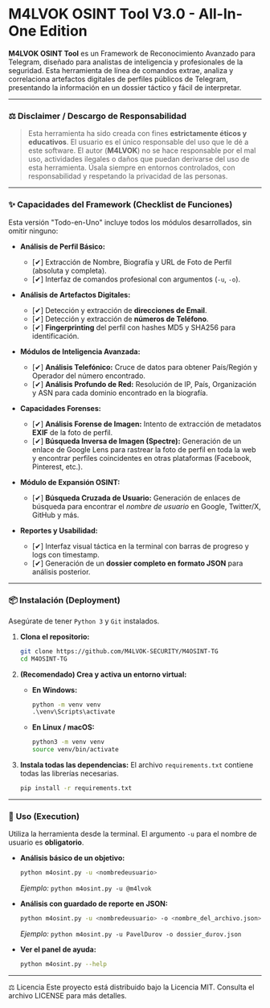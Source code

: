 
# M4LVOK OSINT Tool V3.0 - All-In-One Edition

**M4LVOK OSINT Tool** es un Framework de Reconocimiento Avanzado para Telegram, diseñado para analistas de inteligencia y profesionales de la seguridad. Esta herramienta de línea de comandos extrae, analiza y correlaciona artefactos digitales de perfiles públicos de Telegram, presentando la información en un dossier táctico y fácil de interpretar.

---

### ⚖️ **Disclaimer / Descargo de Responsabilidad**

> Esta herramienta ha sido creada con fines **estrictamente éticos y educativos**. El usuario es el único responsable del uso que le dé a este software. El autor (**M4LVOK**) no se hace responsable por el mal uso, actividades ilegales o daños que puedan derivarse del uso de esta herramienta. Úsala siempre en entornos controlados, con responsabilidad y respetando la privacidad de las personas.

---

### ✨ **Capacidades del Framework (Checklist de Funciones)**

Esta versión "Todo-en-Uno" incluye todos los módulos desarrollados, sin omitir ninguno:

* **Análisis de Perfil Básico:**
    * [✔] Extracción de Nombre, Biografía y URL de Foto de Perfil (absoluta y completa).
    * [✔] Interfaz de comandos profesional con argumentos (`-u`, `-o`).

* **Análisis de Artefactos Digitales:**
    * [✔] Detección y extracción de **direcciones de Email**.
    * [✔] Detección y extracción de **números de Teléfono**.
    * [✔] **Fingerprinting** del perfil con hashes MD5 y SHA256 para identificación.

* **Módulos de Inteligencia Avanzada:**
    * [✔] **Análisis Telefónico:** Cruce de datos para obtener País/Región y Operador del número encontrado.
    * [✔] **Análisis Profundo de Red:** Resolución de IP, País, Organización y ASN para cada dominio encontrado en la biografía.

* **Capacidades Forenses:**
    * [✔] **Análisis Forense de Imagen:** Intento de extracción de metadatos **EXIF** de la foto de perfil.
    * [✔] **Búsqueda Inversa de Imagen (Spectre):** Generación de un enlace de Google Lens para rastrear la foto de perfil en toda la web y encontrar perfiles coincidentes en otras plataformas (Facebook, Pinterest, etc.).

* **Módulo de Expansión OSINT:**
    * [✔] **Búsqueda Cruzada de Usuario:** Generación de enlaces de búsqueda para encontrar el *nombre de usuario* en Google, Twitter/X, GitHub y más.

* **Reportes y Usabilidad:**
    * [✔] Interfaz visual táctica en la terminal con barras de progreso y logs con timestamp.
    * [✔] Generación de un **dossier completo en formato JSON** para análisis posterior.

---

### 📦 **Instalación (Deployment)**

Asegúrate de tener `Python 3` y `Git` instalados.

1.  **Clona el repositorio:**
    ```bash
    git clone https://github.com/M4LVOK-SECURITY/M4OSINT-TG
    cd M4OSINT-TG
    ```
2.  **(Recomendado) Crea y activa un entorno virtual:**

    * **En Windows:**
        ```cmd
        python -m venv venv
        .\venv\Scripts\activate
        ```
    * **En Linux / macOS:**
        ```bash
        python3 -m venv venv
        source venv/bin/activate
        ```

3.  **Instala todas las dependencias:**
    El archivo `requirements.txt` contiene todas las librerías necesarias.
    ```bash
    pip install -r requirements.txt
    ```

---

### 🚀 **Uso (Execution)**

Utiliza la herramienta desde la terminal. El argumento `-u` para el nombre de usuario es **obligatorio**.

* **Análisis básico de un objetivo:**
    ```bash
    python m4osint.py -u <nombredeusuario>
    ```
    *Ejemplo:* `python m4osint.py -u @m4lvok`

* **Análisis con guardado de reporte en JSON:**
    ```bash
    python m4osint.py -u <nombredeusuario> -o <nombre_del_archivo.json>
    ```
    *Ejemplo:* `python m4osint.py -u PavelDurov -o dossier_durov.json`

* **Ver el panel de ayuda:**
    ```bash
    python m4osint.py --help
    ```

---

⚖️ Licencia
Este proyecto está distribuido bajo la Licencia MIT. Consulta el archivo LICENSE para más detalles.

